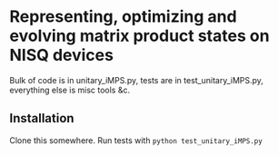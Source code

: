 # Representing, optimizing and evolving matrix product states on NISQ devices
Bulk of code is in unitary_iMPS.py, tests are in test_unitary_iMPS.py, everything else is misc tools &c.

## Installation
Clone this somewhere. Run tests with `python test_unitary_iMPS.py`
 
 
